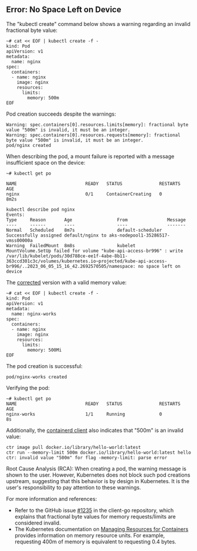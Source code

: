 ## Error: No Space Left on Device

The "kubectl create" command below shows a warning regarding an invalid fractional byte value:

```
~# cat << EOF | kubectl create -f -
kind: Pod
apiVersion: v1
metadata:
  name: nginx
spec:
  containers:
  - name: nginx
    image: nginx
    resources:
      limits:
        memory: 500m
EOF
```

Pod creation succeeds despite the warnings:

```
Warning: spec.containers[0].resources.limits[memory]: fractional byte value "500m" is invalid, it must be an integer.
Warning: spec.containers[0].resources.requests[memory]: fractional byte value "500m" is invalid, it must be an integer.
pod/nginx created
```

When describing the pod, a mount failure is reported with a message insufficient space on the device:

```
~# kubectl get po

NAME                          READY   STATUS              RESTARTS   AGE
nginx                         0/1     ContainerCreating   0          8m2s

kubectl describe pod nginx
Events:
Type     Reason       Age                 From               Message
----     ------       ----                ----               -------
Normal   Scheduled    8m7s                default-scheduler  Successfully assigned default/nginx to aks-nodepool1-35286517-vmss00000a
Warning  FailedMount  8m8s                kubelet            MountVolume.SetUp failed for volume "kube-api-access-br996" : write /var/lib/kubelet/pods/30d788ce-ee1f-4abe-8b11-363ccd301c3c/volumes/kubernetes.io~projected/kube-api-access-br996/..2023_06_05_15_16_42.2692570505/namespace: no space left on device
```

The <ins>corrected</ins> version with a valid memory value:

```
~# cat << EOF | kubectl create -f -
kind: Pod
apiVersion: v1
metadata:
  name: nginx-works
spec:
  containers:
  - name: nginx
    image: nginx
    resources:
      limits:
        memory: 500Mi
EOF
```

The pod creation is successful:

```
pod/nginx-works created
```

Verifying the pod:

```
~# kubectl get po
NAME                          READY   STATUS              RESTARTS   AGE
nginx-works                   1/1     Running             0          8s
```

Additionally, the <u>containerd client</u> also indicates that "500m" is an invalid value:

```
ctr image pull docker.io/library/hello-world:latest
ctr run --memory-limit 500m docker.io/library/hello-world:latest hello
ctr: invalid value "500m" for flag -memory-limit: parse error
```

Root Cause Analysis (RCA): When creating a pod, the warning message is shown to the user. However, Kubernetes does not block such pod creations upstream, suggesting that this behavior is by design in Kubernetes. It is the user's responsibility to pay attention to these warnings.

For more information and references:

- Refer to the GitHub issue [#1235](https://github.com/kubernetes/client-go/issues/1235#issuecomment-1466822615) in the client-go repository, which explains that fractional byte values for memory requests/limits are considered invalid.
- The Kubernetes documentation on [Managing Resources for Containers](https://kubernetes.io/docs/concepts/configuration/manage-resources-containers/#meaning-of-memory) provides information on memory resource units. For example, requesting 400m of memory is equivalent to requesting 0.4 bytes.
